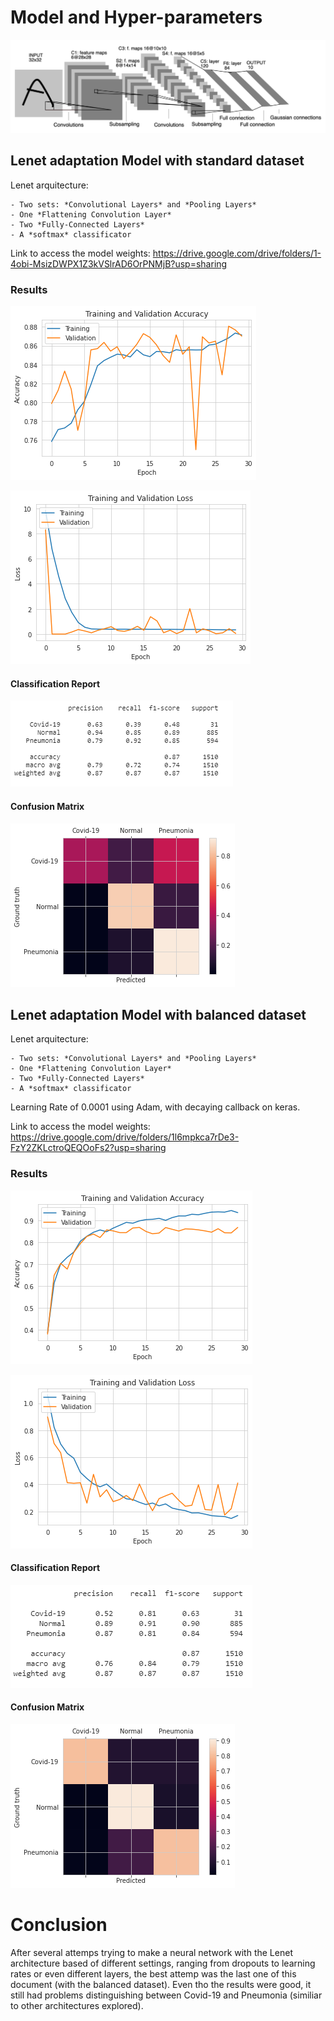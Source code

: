 # Model and Hyper-parameters

![Lenet Architecture](Lenetarq.png "Lenet Architecture")

<!-- Model -->
## Lenet adaptation Model with standard dataset
 Lenet arquitecture:
    
    - Two sets: *Convolutional Layers* and *Pooling Layers*
    - One *Flattening Convolution Layer*
    - Two *Fully-Connected Layers*
    - A *softmax* classificator
    
Link to access the model weights: https://drive.google.com/drive/folders/1-4obi-MsizDWPX1Z3kVSlrAD6OrPNMjB?usp=sharing


### Results

![Accuracy during Training](acc.png "Accuracy during Training")

![Loss during Training](loss.png "Loss during Training")


#### Classification Report
![Classification Report](cr.png "Classification Report")

#### Confusion Matrix
![Confusion Matrix](cm.png "Confusion Matrix")





## Lenet adaptation Model with balanced dataset

 Lenet arquitecture:
    
    - Two sets: *Convolutional Layers* and *Pooling Layers*
    - One *Flattening Convolution Layer*
    - Two *Fully-Connected Layers*
    - A *softmax* classificator

Learning Rate of 0.0001 using Adam, with decaying callback on keras.

Link to access the model weights: https://drive.google.com/drive/folders/1l6mpkca7rDe3-FzY2ZKLctroQEQOoFs2?usp=sharing



### Results

![Accuracy during Training](acc_lenet.png "Accuracy during Training")

![Loss during Training](loss_lenet.png "Loss during Training")

#### Classification Report
![Classification Report](lenet_cr.png "Classification Report")

#### Confusion Matrix
![Confusion Matrix](lenet_cm.png "Confusion Matrix")


# Conclusion

After several attemps trying to make a neural network with the Lenet architecture based of different settings, ranging from dropouts to learning rates or even different layers, the best attemp was the last one of this document (with the balanced dataset).
Even tho the results were good, it still had problems distinguishing between Covid-19 and Pneumonia (similiar to other architectures explored).


